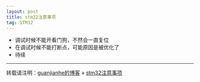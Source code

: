 ```yaml
---
layout: post
title: stm32注意事项
tag: STM32
---
```


- 调试时候不能开看门狗，不然会一直复位
- 在调试时候不能打断点，可能原因是被优化了
- 待续

---

转载请注明：[guanjianhe的博客](https://guanjianhe.github.io/) » [stm32注意事项](https://guanjianhe.github.io/2020/03/stm32note/)
